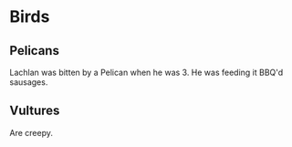 # Birds

## Pelicans

Lachlan was bitten by a Pelican when he was 3.
He was feeding it BBQ'd sausages.

## Vultures

Are creepy.
